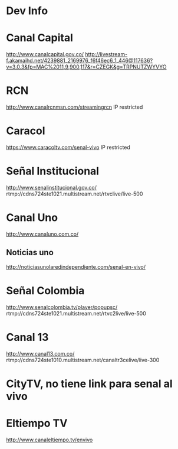 Dev Info
========

# Canal Capital #
http://www.canalcapital.gov.co/
http://livestream-f.akamaihd.net/4239881_2169976_f6f46ec6_1_446@117636?v=3.0.3&fp=MAC%2011,9,900,117&r=CZEGK&g=TRPNUTZWYVYO

# RCN #
http://www.canalrcnmsn.com/streamingrcn
IP restricted

# Caracol #
https://www.caracoltv.com/senal-vivo
IP restricted

# Señal Institucional #
http://www.senalinstitucional.gov.co/
rtmp://cdns724ste1021.multistream.net/rtvclive/live-500

# Canal Uno #
http://www.canaluno.com.co/

## Noticias uno
http://noticiasunolaredindependiente.com/senal-en-vivo/

# Señal Colombia #
http://www.senalcolombia.tv/player/popupsc/
rtmp://cdns724ste1021.multistream.net/rtvc2live/live-500

# Canal 13 #
http://www.canal13.com.co/
rtmp://cdns724ste1010.multistream.net/canaltr3celive/live-300

# CityTV, no tiene link para senal al vivo

# Eltiempo TV #
http://www.canaleltiempo.tv/envivo
